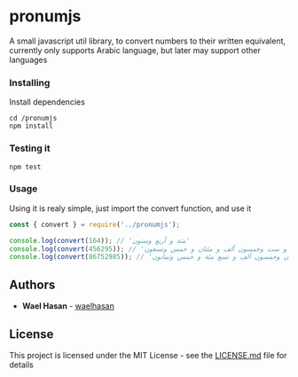 # pronumjs

A small javascript util library, to convert numbers to their written equivalent, currently only supports Arabic language, but later may support other languages


### Installing

Install dependencies

```
cd /pronumjs
npm install
```

### Testing it

```
npm test
```

### Usage

Using it is realy simple, just import the convert function, and use it

```js
const { convert } = require('../pronumjs');

console.log(convert(164)); // 'مئة و أربع وستون'
console.log(convert(456295)); // 'أربع مئة و ست وخمسون ألف و مئتان و خمس وتسعون'
console.log(convert(86752985)); // 'ست و ثمانون مليون و سبع مئة و اثنان وخمسون ألف و تسع مئة و خمس وثمانون'
```

## Authors

* **Wael Hasan** - [waelhasan](https://github.com/waelhasan)

## License

This project is licensed under the MIT License - see the [LICENSE.md](LICENSE.md) file for details